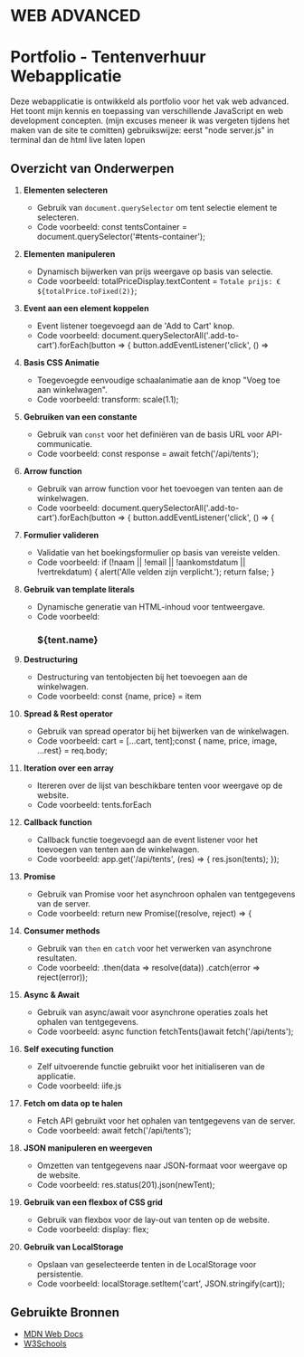 # WEB ADVANCED

# Portfolio - Tentenverhuur Webapplicatie

Deze webapplicatie is ontwikkeld als portfolio voor het vak web advanced. Het toont mijn kennis en toepassing van verschillende JavaScript en web development concepten.
(mijn excuses meneer ik was vergeten tijdens het maken van de site te comitten)
gebruikswijze: eerst "node server.js" in terminal dan de html live laten lopen

## Overzicht van Onderwerpen

1. **Elementen selecteren**
   - Gebruik van `document.querySelector` om tent selectie element te selecteren.
   - Code voorbeeld: const tentsContainer = document.querySelector('#tents-container');

2. **Elementen manipuleren**
   - Dynamisch bijwerken van prijs weergave op basis van selectie.
   - Code voorbeeld: totalPriceDisplay.textContent = `Totale prijs: €${totalPrice.toFixed(2)}`;

3. **Event aan een element koppelen**
   - Event listener toegevoegd aan de 'Add to Cart' knop.
   - Code voorbeeld: 
   document.querySelectorAll('.add-to-cart').forEach(button => {
            button.addEventListener('click', () => 

4. **Basis CSS Animatie**
   - Toegevoegde eenvoudige schaalanimatie aan de knop "Voeg toe aan winkelwagen".
   - Code voorbeeld: transform: scale(1.1);

5. **Gebruiken van een constante**
   - Gebruik van `const` voor het definiëren van de basis URL voor API-communicatie.
   - Code voorbeeld: const response = await fetch('/api/tents');

6. **Arrow function**
   - Gebruik van arrow function voor het toevoegen van tenten aan de winkelwagen.
   - Code voorbeeld: document.querySelectorAll('.add-to-cart').forEach(button => {
            button.addEventListener('click', () => {

7. **Formulier valideren**
   - Validatie van het boekingsformulier op basis van vereiste velden.
   - Code voorbeeld: if (!naam || !email || !aankomstdatum || !vertrekdatum) {
        alert('Alle velden zijn verplicht.');
        return false;
    }

8. **Gebruik van template literals**
   - Dynamische generatie van HTML-inhoud voor tentweergave.
   - Code voorbeeld: <h3>${tent.name}</h3>

9. **Destructuring**
   - Destructuring van tentobjecten bij het toevoegen aan de winkelwagen.
   - Code voorbeeld: const {name, price} = item

10. **Spread & Rest operator**
    - Gebruik van spread operator bij het bijwerken van de winkelwagen.
    - Code voorbeeld: cart = [...cart, tent];const { name, price, image, ...rest} = req.body;

11. **Iteration over een array**
    - Itereren over de lijst van beschikbare tenten voor weergave op de website.
    - Code voorbeeld: tents.forEach

12. **Callback function**
    - Callback functie toegevoegd aan de event listener voor het toevoegen van tenten aan de winkelwagen.
    - Code voorbeeld: app.get('/api/tents', (res) => {
    res.json(tents);
});

13. **Promise**
    - Gebruik van Promise voor het asynchroon ophalen van tentgegevens van de server.
    - Code voorbeeld: return new Promise((resolve, reject) => {

14. **Consumer methods**
    - Gebruik van `then` en `catch` voor het verwerken van asynchrone resultaten.
    - Code voorbeeld: 
                .then(data => resolve(data))
                .catch(error => reject(error));

15. **Async & Await**
    - Gebruik van async/await voor asynchrone operaties zoals het ophalen van tentgegevens.
    - Code voorbeeld: async function fetchTents()await fetch('/api/tents');

16. **Self executing function**
    - Zelf uitvoerende functie gebruikt voor het initialiseren van de applicatie.
    - Code voorbeeld: iife.js

17. **Fetch om data op te halen**
    - Fetch API gebruikt voor het ophalen van tentgegevens van de server.
    - Code voorbeeld: await fetch('/api/tents');

18. **JSON manipuleren en weergeven**
    - Omzetten van tentgegevens naar JSON-formaat voor weergave op de website.
    - Code voorbeeld: res.status(201).json(newTent);

19. **Gebruik van een flexbox of CSS grid**
    - Gebruik van flexbox voor de lay-out van tenten op de website.
    - Code voorbeeld: display: flex;

20. **Gebruik van LocalStorage**
    - Opslaan van geselecteerde tenten in de LocalStorage voor persistentie.
    - Code voorbeeld: localStorage.setItem('cart', JSON.stringify(cart));

## Gebruikte Bronnen
- [MDN Web Docs](https://developer.mozilla.org/)
- [W3Schools](https://www.w3schools.com/)


